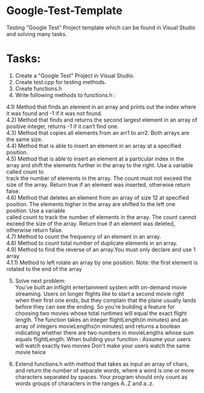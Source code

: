 # Google-Test-Template

Testing "Google Test" Project template which can be found in Visual Studio and solving many tasks.


# Tasks: 

1) Create a "Google Test" Project in Visual Studio. 
2) Create test.cpp for testing methods.        
3) Create functions.h
4) Write following methods to functions.h :

4.1) Method that finds an element in an array and prints out the index where it was found and -1 if it was not found. <br/>
4.2) Method that finds and returns the second largest element in an array of positive integer, returns -1 if it can’t find one. <br/>
4.3) Method that copies all elements from an arr1 to  arr2. Both arrays are the same size.<br/>
4.4) Method that is able to insert an element in an array at a specified position. <br/>
4.5) Method that is able to insert an element at a particular index in the array and shift the elements further in the array to the right. Use a variable called count to <br/>
track the number of elements in the array. The count must not exceed the size of the array. Return true if an element was inserted, otherwise return false. <br/>
4.6) Method that deletes an element from an array of size 12 at specified position. The elements higher in the array are shifted to the left one position. Use a variable <br/>
called count to track the number of elements in the array. The count cannot exceed the size of the array. Return true if an element was deleted, otherwise return false. <br/>
4.7) Method to count the frequency of an element in an array. <br/>
4.8) Method to count total number of duplicate elements in an array. <br/>
4.9) Method to find the reverse of an array.You must only declare and use 1 array <br/>
4.1.1) Method to left rotate an array by one position. Note: the first element is rotated to the end of the array <br/>

5) Solve next problem: <br/>
You've built an inflight entertainment system with on-demand movie streaming. 
Users on longer flights like to start a second movie right when their first one ends, 
but they complain that the plane usually lands before they can see the ending.
So you're building a feature for choosing two movies whose total runtimes will equal the exact flight length.
The function takes an integer flightLength(in minutes) and an array of integers movieLengths(in minutes) 
and returns a boolean indicating whether there are two numbers in movieLengths whose sum equals flightLength.
When building your function :
Assume your users will watch exactly two movies
Don't make your users watch the same movie twice

6) Extend functions.h with method that takes as input an array of chars, and return the number of separate words, where a word is one or more characters separated by spaces. Your program should only count as words groups of characters in the ranges A..Z and a..z.
